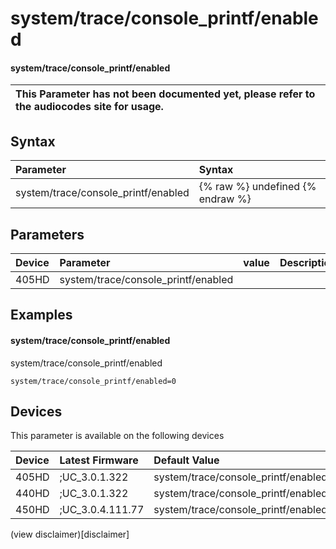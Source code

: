 ﻿---
description: system/trace/console_printf/enabled
search:
    keywords: ['system','trace','console_printf','enabled']
---

# system/trace/console_printf/enabled

#### system/trace/console_printf/enabled


| This Parameter has not been documented yet, please refer to the audiocodes site for usage.  |
| :--- |

## Syntax
| Parameter | Syntax |
| :--- | :--- |
|system/trace/console_printf/enabled | {% raw %} undefined {% endraw %} |

## Parameters
|Device|Parameter|value|Description|
|:---|:---|:---|:---|
| 405HD | system/trace/console_printf/enabled |  |  |

## Examples
#### system/trace/console_printf/enabled

system/trace/console_printf/enabled

```
system/trace/console_printf/enabled=0
```

## Devices
This parameter is available on the following devices

| Device | Latest Firmware | Default Value |
|:---|:---|:---|
| 405HD | ;UC_3.0.1.322 | system/trace/console_printf/enabled=0 
| 440HD | ;UC_3.0.1.322 | system/trace/console_printf/enabled=0 
| 450HD | ;UC_3.0.4.111.77 | system/trace/console_printf/enabled=0 

(view disclaimer)[disclaimer]
